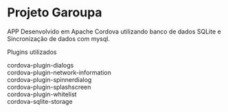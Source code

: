 # Projeto Garoupa

APP Desenvolvido em Apache Cordova utilizando banco de dados SQLite e Sincronização de dados com mysql.

Plugins utilizados

cordova-plugin-dialogs<br>
cordova-plugin-network-information<br>
cordova-plugin-spinnerdialog<br>
cordova-plugin-splashscreen<br>
cordova-plugin-whitelist<br>
cordova-sqlite-storage<br>

